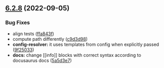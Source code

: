 ## [6.2.8](https://github.com/jondot/hygen/compare/v6.2.0...v6.2.8) (2022-09-05)


### Bug Fixes

* align tests ([ffa843f](https://github.com/jondot/hygen/commit/ffa843f9b794777b239dccc1bcd57d6f89055886))
* compute path differently ([c9d3d98](https://github.com/jondot/hygen/commit/c9d3d989d8ca878289498f21854c1a672bd04d9a))
* **config-resolver:** it uses templates from config when explicitly passed ([9f25033](https://github.com/jondot/hygen/commit/9f250330f5cd47cb1b4e9e444bb36bbb8bb6309c))
* **docs:** change [[info]] blocks with correct syntax according to docusaurus docs ([5a5d3e7](https://github.com/jondot/hygen/commit/5a5d3e7c25912c04f7638e0d7a25df5cc6fb2e1b))



